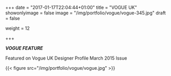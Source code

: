 +++
date = "2017-01-17T22:04:44+01:00"
title = "VOGUE UK"
showonlyimage = false
image = "/img/portfolio/vogue/vogue-345.jpg"
draft = false

weight = 12



+++

***VOGUE FEATURE***
<!--more-->

Featured on Vogue UK Designer Profile March 2015 Issue

{{< figure src="/img/portfolio/vogue/vogue.jpg"  >}}
